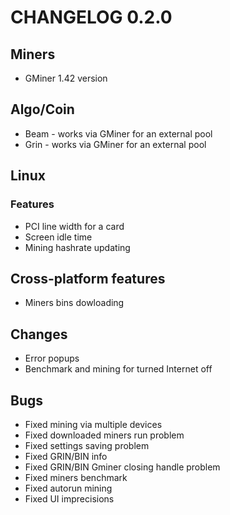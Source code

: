 # CHANGELOG 0.2.0

## Miners
* GMiner 1.42 version

## Algo/Coin
* Beam - works via GMiner for an external pool
* Grin - works via GMiner for an external pool

## Linux
### Features
* PCI line width for a card
* Screen idle time
* Mining hashrate updating 

## Cross-platform features
* Miners bins dowloading

## Changes
* Error popups
* Benchmark and mining for turned Internet off

## Bugs
* Fixed mining via multiple devices
* Fixed downloaded miners run problem
* Fixed settings saving problem
* Fixed GRIN/BIN info
* Fixed GRIN/BIN Gminer closing handle problem
* Fixed miners benchmark
* Fixed autorun mining
* Fixed UI imprecisions


